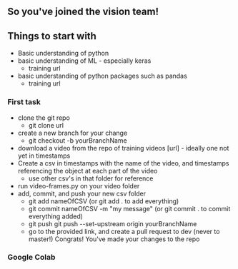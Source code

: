 ## So you've joined the vision team!

## Things to start with
- Basic understanding of python
- basic understanding of ML - especially keras
    - training url
- basic understanding of python packages such as pandas
    - training url

### First task
- clone the git repo
    - git clone url
- create a new branch for your change
    - git checkout -b yourBranchName
- download a video from the repo of training videos [url] - ideally one not yet in timestamps
- Create a csv in timestamps with the name of the video, and timestamps referencing the object at each part of the video
    - use other csv's in that folder for reference
- run video-frames.py on your video folder
- add, commit, and push your new csv folder
    - git add nameOfCSV (or git add . to add everything)
    - git commit nameOfCSV -m "my message" (or git commit . to commit everything added)
    - git push git push --set-upstream origin yourBranchName
    - go to the provided link, and create a pull request to dev (never to master!)
Congrats! You've made your changes to the repo

### Google Colab
